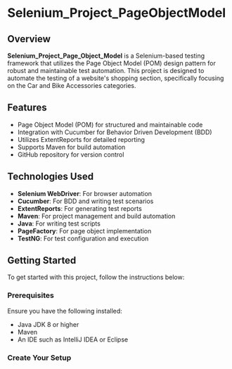 # Selenium_Project_PageObjectModel

## Overview

**Selenium_Project_Page_Object_Model** is a Selenium-based testing framework that utilizes the Page Object Model (POM) design pattern for robust and maintainable test automation. This project is designed to automate the testing of a website's shopping section, specifically focusing on the Car and Bike Accessories categories.

## Features

- Page Object Model (POM) for structured and maintainable code
- Integration with Cucumber for Behavior Driven Development (BDD)
- Utilizes ExtentReports for detailed reporting
- Supports Maven for build automation
- GitHub repository for version control

## Technologies Used

- **Selenium WebDriver**: For browser automation
- **Cucumber**: For BDD and writing test scenarios
- **ExtentReports**: For generating test reports
- **Maven**: For project management and build automation
- **Java**: For writing test scripts
- **PageFactory**: For page object implementation
- **TestNG**: For test configuration and execution

## Getting Started

To get started with this project, follow the instructions below:

### Prerequisites

Ensure you have the following installed:

- Java JDK 8 or higher
- Maven
- An IDE such as IntelliJ IDEA or Eclipse

### Create Your Setup

 
